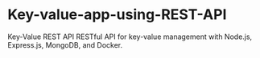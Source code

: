 # Key-value-app-using-REST-API
Key-Value REST API RESTful API for key-value management with Node.js, Express.js, MongoDB, and Docker.

